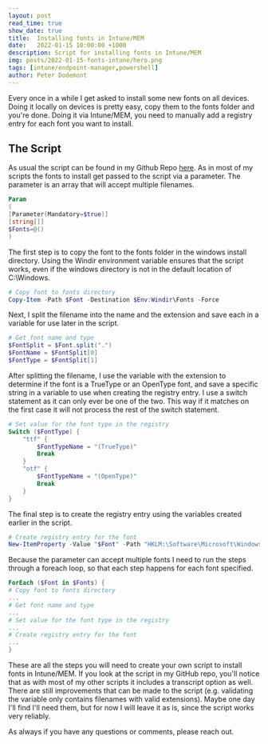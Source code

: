 ```yaml
---
layout: post
read_time: true
show_date: true
title:  Installing fonts in Intune/MEM
date:   2022-01-15 10:00:00 +1000
description: Script for installing fonts in Intune/MEM
img: posts/2022-01-15-fonts-intune/hero.png
tags: [intune/endpoint-manager,powershell]
author: Peter Dodemont
---
```

Every once in a while I get asked to install some new fonts on all devices. Doing it locally on devices is pretty easy, copy them to the fonts folder and you're done. Doing it via Intune/MEM, you need to manually add a registry entry for each font you want to install.

## The Script
As usual the script can be found in my Github Repo [here](https://github.com/PeterDodemont/Scripts/tree/main/Install-Scripts).
As in most of my scripts the fonts to install get passed to the script via a parameter. The parameter is an array that will accept multiple filenames.
```powershell
Param
(
[Parameter(Mandatory=$true)]
[string[]]
$Fonts=@()
)
```

The first step is to copy the font to the fonts folder in the windows install directory. Using the Windir environment variable ensures that the script works, even if the windows directory is not in the default location of C:\Windows.
```powershell
# Copy font to fonts directory
Copy-Item -Path $Font -Destination $Env:Windir\Fonts -Force
```

Next, I split the filename into the name and the extension and save each in a variable for use later in the script.
```powershell
# Get font name and type
$FontSplit = $Font.split(".")
$FontName = $FontSplit[0]
$FontType = $FontSplit[1]
```

After splitting the filename, I use the variable with the extension to determine if the font is a TrueType or an OpenType font, and save a specific string in a variable to use when creating the registry entry. I use a switch statement as it can only ever be one of the two. This way if it matches on the first case it will not process the rest of the switch statement.
```powershell
# Set value for the font type in the registry
Switch ($FontType) {
    "ttf" {
        $FontTypeName = "(TrueType)"
        Break
    }
    "otf" {
        $FontTypeName = "(OpenType)"
        Break
    }
}
```

The final step is to create the registry entry using the variables created earlier in the script.
```powershell
# Create registry entry for the font
New-ItemProperty -Value "$Font" -Path "HKLM:\Software\Microsoft\Windows NT\CurrentVersion\Fonts" -PropertyType string -Name "$FontName $FontTypeName" -Force > $null
```

Because the parameter can accept multiple fonts I need to run the steps through a foreach loop, so that each step happens for each font specified.
```powershell
ForEach ($Font in $Fonts) {
# Copy font to fonts directory
...
# Get font name and type
...
# Set value for the font type in the registry
...
# Create registry entry for the font
...
}
```

These are all the steps you will need to create your own script to install fonts in Intune/MEM. If you look at the script in my GitHub repo, you'll notice that as with most of my other scripts it includes a transcript option as well.
There are still improvements that can be made to the script (e.g. validating the variable only contains filenames with valid extensions). Maybe one day I'll find I'll need them, but for now I will leave it as is, since the script works very reliably.

As always if you have any questions or comments, please reach out.